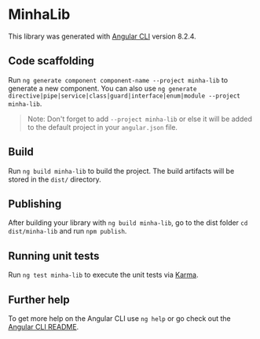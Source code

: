 # MinhaLib

This library was generated with [Angular CLI](https://github.com/angular/angular-cli) version 8.2.4.

## Code scaffolding

Run `ng generate component component-name --project minha-lib` to generate a new component. You can also use `ng generate directive|pipe|service|class|guard|interface|enum|module --project minha-lib`.
> Note: Don't forget to add `--project minha-lib` or else it will be added to the default project in your `angular.json` file. 

## Build

Run `ng build minha-lib` to build the project. The build artifacts will be stored in the `dist/` directory.

## Publishing

After building your library with `ng build minha-lib`, go to the dist folder `cd dist/minha-lib` and run `npm publish`.

## Running unit tests

Run `ng test minha-lib` to execute the unit tests via [Karma](https://karma-runner.github.io).

## Further help

To get more help on the Angular CLI use `ng help` or go check out the [Angular CLI README](https://github.com/angular/angular-cli/blob/master/README.md).
